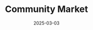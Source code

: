 ---
date: 2025-03-03
draft: false
title: Community Market
eventStart: 2025-12-06T12:00:00Z
eventEnd: 2025-12-06T15:00:00Z
venues:
  - Barley Mow
organisers:
  - Barley Mow
  - Oakley Neighbourhood Watch
  - Craft Kits N Bits
---